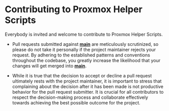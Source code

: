 # Contributing to Proxmox Helper Scripts

Everybody is invited and welcome to contribute to Proxmox Helper Scripts. 

- Pull requests submitted against [**main**](https://github.com/tteck/Proxmox/tree/main) are meticulously scrutinized, so please do not take it personally if the project maintainer rejects your request. By adhering to the established patterns and conventions throughout the codebase, you greatly increase the likelihood that your changes will get merged into [**main**](https://github.com/tteck/Proxmox/tree/main).

- While it is true that the decision to accept or decline a pull request ultimately rests with the project maintainer, it is important to stress that complaining about the decision after it has been made is not productive behavior for the pull request submitter. It is crucial for all contributors to respect the decision-making process and collaborate effectively towards achieving the best possible outcome for the project.
